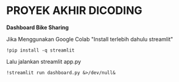 # **PROYEK AKHIR DICODING**

**Dashboard Bike Sharing**

Jika Menggunakan Google Colab
"Install terlebih dahulu streamlit"

`!pip install -q streamlit`

Lalu jalankan streamlit app.py

`!streamlit run dashboard.py &>/dev/null&`
